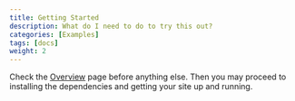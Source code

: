 ```yaml
---
title: Getting Started
description: What do I need to do to try this out?
categories: [Examples]
tags: [docs]
weight: 2
---
```


Check the [Overview](/docs/Overview) page before anything else. Then you may proceed to installing the dependencies and getting your site up and running.
